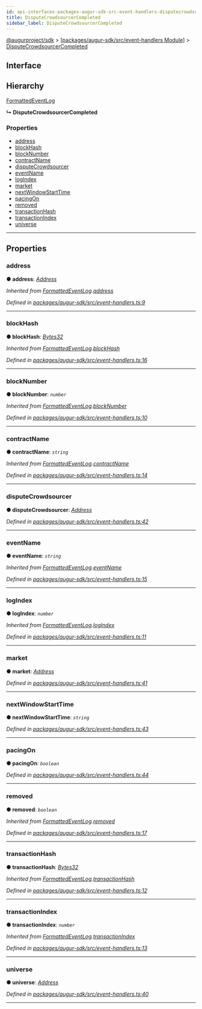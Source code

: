 ```yaml
---
id: api-interfaces-packages-augur-sdk-src-event-handlers-disputecrowdsourcercompleted
title: DisputeCrowdsourcerCompleted
sidebar_label: DisputeCrowdsourcerCompleted
---
```


[@augurproject/sdk](api-readme.md) > [[packages/augur-sdk/src/event-handlers Module]](api-modules-packages-augur-sdk-src-event-handlers-module.md) > [DisputeCrowdsourcerCompleted](api-interfaces-packages-augur-sdk-src-event-handlers-disputecrowdsourcercompleted.md)

## Interface

## Hierarchy

 [FormattedEventLog](api-interfaces-packages-augur-sdk-src-event-handlers-formattedeventlog.md)

**↳ DisputeCrowdsourcerCompleted**

### Properties

* [address](api-interfaces-packages-augur-sdk-src-event-handlers-disputecrowdsourcercompleted.md#address)
* [blockHash](api-interfaces-packages-augur-sdk-src-event-handlers-disputecrowdsourcercompleted.md#blockhash)
* [blockNumber](api-interfaces-packages-augur-sdk-src-event-handlers-disputecrowdsourcercompleted.md#blocknumber)
* [contractName](api-interfaces-packages-augur-sdk-src-event-handlers-disputecrowdsourcercompleted.md#contractname)
* [disputeCrowdsourcer](api-interfaces-packages-augur-sdk-src-event-handlers-disputecrowdsourcercompleted.md#disputecrowdsourcer)
* [eventName](api-interfaces-packages-augur-sdk-src-event-handlers-disputecrowdsourcercompleted.md#eventname)
* [logIndex](api-interfaces-packages-augur-sdk-src-event-handlers-disputecrowdsourcercompleted.md#logindex)
* [market](api-interfaces-packages-augur-sdk-src-event-handlers-disputecrowdsourcercompleted.md#market)
* [nextWindowStartTime](api-interfaces-packages-augur-sdk-src-event-handlers-disputecrowdsourcercompleted.md#nextwindowstarttime)
* [pacingOn](api-interfaces-packages-augur-sdk-src-event-handlers-disputecrowdsourcercompleted.md#pacingon)
* [removed](api-interfaces-packages-augur-sdk-src-event-handlers-disputecrowdsourcercompleted.md#removed)
* [transactionHash](api-interfaces-packages-augur-sdk-src-event-handlers-disputecrowdsourcercompleted.md#transactionhash)
* [transactionIndex](api-interfaces-packages-augur-sdk-src-event-handlers-disputecrowdsourcercompleted.md#transactionindex)
* [universe](api-interfaces-packages-augur-sdk-src-event-handlers-disputecrowdsourcercompleted.md#universe)

---

## Properties

<a id="address"></a>

###  address

**● address**: *[Address](api-modules-packages-augur-sdk-src-event-handlers-module.md#address)*

*Inherited from [FormattedEventLog](api-interfaces-packages-augur-sdk-src-event-handlers-formattedeventlog.md).[address](api-interfaces-packages-augur-sdk-src-event-handlers-formattedeventlog.md#address)*

*Defined in [packages/augur-sdk/src/event-handlers.ts:9](https://github.com/AugurProject/augur/blob/0ea8996003/packages/augur-sdk/src/event-handlers.ts#L9)*

___
<a id="blockhash"></a>

###  blockHash

**● blockHash**: *[Bytes32](api-modules-packages-augur-sdk-src-event-handlers-module.md#bytes32)*

*Inherited from [FormattedEventLog](api-interfaces-packages-augur-sdk-src-event-handlers-formattedeventlog.md).[blockHash](api-interfaces-packages-augur-sdk-src-event-handlers-formattedeventlog.md#blockhash)*

*Defined in [packages/augur-sdk/src/event-handlers.ts:16](https://github.com/AugurProject/augur/blob/0ea8996003/packages/augur-sdk/src/event-handlers.ts#L16)*

___
<a id="blocknumber"></a>

###  blockNumber

**● blockNumber**: *`number`*

*Inherited from [FormattedEventLog](api-interfaces-packages-augur-sdk-src-event-handlers-formattedeventlog.md).[blockNumber](api-interfaces-packages-augur-sdk-src-event-handlers-formattedeventlog.md#blocknumber)*

*Defined in [packages/augur-sdk/src/event-handlers.ts:10](https://github.com/AugurProject/augur/blob/0ea8996003/packages/augur-sdk/src/event-handlers.ts#L10)*

___
<a id="contractname"></a>

###  contractName

**● contractName**: *`string`*

*Inherited from [FormattedEventLog](api-interfaces-packages-augur-sdk-src-event-handlers-formattedeventlog.md).[contractName](api-interfaces-packages-augur-sdk-src-event-handlers-formattedeventlog.md#contractname)*

*Defined in [packages/augur-sdk/src/event-handlers.ts:14](https://github.com/AugurProject/augur/blob/0ea8996003/packages/augur-sdk/src/event-handlers.ts#L14)*

___
<a id="disputecrowdsourcer"></a>

###  disputeCrowdsourcer

**● disputeCrowdsourcer**: *[Address](api-modules-packages-augur-sdk-src-event-handlers-module.md#address)*

*Defined in [packages/augur-sdk/src/event-handlers.ts:42](https://github.com/AugurProject/augur/blob/0ea8996003/packages/augur-sdk/src/event-handlers.ts#L42)*

___
<a id="eventname"></a>

###  eventName

**● eventName**: *`string`*

*Inherited from [FormattedEventLog](api-interfaces-packages-augur-sdk-src-event-handlers-formattedeventlog.md).[eventName](api-interfaces-packages-augur-sdk-src-event-handlers-formattedeventlog.md#eventname)*

*Defined in [packages/augur-sdk/src/event-handlers.ts:15](https://github.com/AugurProject/augur/blob/0ea8996003/packages/augur-sdk/src/event-handlers.ts#L15)*

___
<a id="logindex"></a>

###  logIndex

**● logIndex**: *`number`*

*Inherited from [FormattedEventLog](api-interfaces-packages-augur-sdk-src-event-handlers-formattedeventlog.md).[logIndex](api-interfaces-packages-augur-sdk-src-event-handlers-formattedeventlog.md#logindex)*

*Defined in [packages/augur-sdk/src/event-handlers.ts:11](https://github.com/AugurProject/augur/blob/0ea8996003/packages/augur-sdk/src/event-handlers.ts#L11)*

___
<a id="market"></a>

###  market

**● market**: *[Address](api-modules-packages-augur-sdk-src-event-handlers-module.md#address)*

*Defined in [packages/augur-sdk/src/event-handlers.ts:41](https://github.com/AugurProject/augur/blob/0ea8996003/packages/augur-sdk/src/event-handlers.ts#L41)*

___
<a id="nextwindowstarttime"></a>

###  nextWindowStartTime

**● nextWindowStartTime**: *`string`*

*Defined in [packages/augur-sdk/src/event-handlers.ts:43](https://github.com/AugurProject/augur/blob/0ea8996003/packages/augur-sdk/src/event-handlers.ts#L43)*

___
<a id="pacingon"></a>

###  pacingOn

**● pacingOn**: *`boolean`*

*Defined in [packages/augur-sdk/src/event-handlers.ts:44](https://github.com/AugurProject/augur/blob/0ea8996003/packages/augur-sdk/src/event-handlers.ts#L44)*

___
<a id="removed"></a>

###  removed

**● removed**: *`boolean`*

*Inherited from [FormattedEventLog](api-interfaces-packages-augur-sdk-src-event-handlers-formattedeventlog.md).[removed](api-interfaces-packages-augur-sdk-src-event-handlers-formattedeventlog.md#removed)*

*Defined in [packages/augur-sdk/src/event-handlers.ts:17](https://github.com/AugurProject/augur/blob/0ea8996003/packages/augur-sdk/src/event-handlers.ts#L17)*

___
<a id="transactionhash"></a>

###  transactionHash

**● transactionHash**: *[Bytes32](api-modules-packages-augur-sdk-src-event-handlers-module.md#bytes32)*

*Inherited from [FormattedEventLog](api-interfaces-packages-augur-sdk-src-event-handlers-formattedeventlog.md).[transactionHash](api-interfaces-packages-augur-sdk-src-event-handlers-formattedeventlog.md#transactionhash)*

*Defined in [packages/augur-sdk/src/event-handlers.ts:12](https://github.com/AugurProject/augur/blob/0ea8996003/packages/augur-sdk/src/event-handlers.ts#L12)*

___
<a id="transactionindex"></a>

###  transactionIndex

**● transactionIndex**: *`number`*

*Inherited from [FormattedEventLog](api-interfaces-packages-augur-sdk-src-event-handlers-formattedeventlog.md).[transactionIndex](api-interfaces-packages-augur-sdk-src-event-handlers-formattedeventlog.md#transactionindex)*

*Defined in [packages/augur-sdk/src/event-handlers.ts:13](https://github.com/AugurProject/augur/blob/0ea8996003/packages/augur-sdk/src/event-handlers.ts#L13)*

___
<a id="universe"></a>

###  universe

**● universe**: *[Address](api-modules-packages-augur-sdk-src-event-handlers-module.md#address)*

*Defined in [packages/augur-sdk/src/event-handlers.ts:40](https://github.com/AugurProject/augur/blob/0ea8996003/packages/augur-sdk/src/event-handlers.ts#L40)*

___

